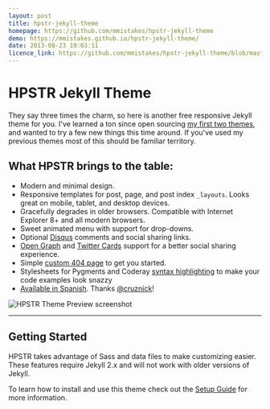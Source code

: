 ```yaml
---
layout: post
title: hpstr-jekyll-theme
homepage: https://github.com/mmistakes/hpstr-jekyll-theme
demo: https://mmistakes.github.io/hpstr-jekyll-theme/
date: 2013-08-23 19:03:11
licence_link: https://github.com/mmistakes/hpstr-jekyll-theme/blob/master/LICENSE
---
```

# HPSTR Jekyll Theme

They say three times the charm, so here is another free responsive Jekyll theme for you. I've learned a ton since open sourcing [my first two themes](https://mademistakes.com/work/jekyll-themes/), and wanted to try a few new things this time around. If you've used my previous themes most of this should be familiar territory.

## What HPSTR brings to the table:

* Modern and minimal design.
* Responsive templates for post, page, and post index `_layouts`. Looks great on mobile, tablet, and desktop devices.
* Gracefully degrades in older browsers. Compatible with Internet Explorer 8+ and all modern browsers.  
* Sweet animated menu with support for drop-downs.
* Optional [Disqus](http://disqus.com) comments and social sharing links.
* [Open Graph](https://developers.facebook.com/docs/opengraph/) and [Twitter Cards](https://dev.twitter.com/docs/cards) support for a better social sharing experience.
* Simple [custom 404 page](http://mmistakes.github.io/hpstr-jekyll-theme/404.html) to get you started.
* Stylesheets for Pygments and Coderay [syntax highlighting](http://mmistakes.github.io/hpstr-jekyll-theme/code-highlighting-post/) to make your code examples look snazzy
* [Available in Spanish](https://github.com/cruznick/hpstr-jekyll-theme/tree/es). Thanks [@cruznick](https://github.com/cruznick)!

![HPSTR Theme Preview screenshot](http://mmistakes.github.io/hpstr-jekyll-theme/images/hpstr-jekyll-theme-preview.jpg)

---

## Getting Started

HPSTR takes advantage of Sass and data files to make customizing easier. These features require Jekyll 2.x and will not work with older versions of Jekyll.

To learn how to install and use this theme check out the [Setup Guide](https://mmistakes.github.io/hpstr-jekyll-theme/theme-setup/) for more information.
